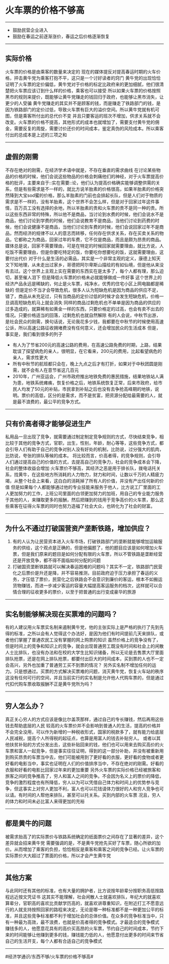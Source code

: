 # 火车票的价格不够高
- - - -
* 鼓励民营企业进入
* 鼓励在春运之前逐渐涨价，春运之后价格逐渐恢复
- - - -
## 实际价格
火车票的价格是由乘客的数量来决定的
现在的媒体提反对提高春运时期的火车价格，抨击黄牛党为乘客打抱不平，这只是一个讨好读者的窍门
黄牛党的出现恰恰证明了火车票的定价偏低，黄牛党对于价格的标定比政府来的更加细腻，他们很清楚把火车票应该订到什么样的价格，乘客也可以接受
所以如果火车票的价格按照黑市的规则来提价，既能够让黄牛党赚走的钱回归于政府，也能够让黑市消失，让更少的人受骗
黄牛党赚走的其实并不是顾客的钱，而是赚走了铁路部门的钱，是因为铁路部门的定价过低，导致火车票有巨大的溢价空间。所以黄牛党就有机可图，但是乘客所付出的总代价不变
并且只要客运的班次不增加，供求关系就不会改变。火车票的价格不提高，其他形式的成本也就增加了，需要支付黄牛党的佣金，需要反复的周旋，需要讨价还价的时间成本，鉴定真伪的风险成本。所以乘客付出的总成本是上述的三项之和
- - - -
## 虚假的刚需
不存在绝对的刚需，在经济学术语中就是，不存在垂直的需求曲线
在讨论某些物品的价格的时候，他们会说这些物品的价格会刺痛他们的神经，对于火车票提高价格的批评，主要来自于::实在需要::论，他们认为提高价格确实能够调整供需的关系，但是有些需求是不一样的，就比方说羊胎素的价格很高，如果羊胎素的价格突然降到大宝sod蜜的价格，那么羊胎素的门前也会排起长队，但是人们对于物质的需求是不一样的，没有羊胎素，这个世界不会怎么样，但是对于回家过年这件事情，百万员工没有选择的余地，所以羊胎素的贵和火车票的贵不是同一种的贵。所以这些东西非常的特殊，所以他不是商品，当讨论到水费的时候，他们会说水不是商品，他们讨论到学费的时候，他们会说教育不是商品，当他们讨论到药费的时候，他们会说健康不是商品，当他们讨论到车费的时候，他们会说回家过年不是商品，然而经济的规律不以人的意志而转移，任何存在供求关系，存在买卖关系的物品，它都称之为商品，回家过年的车费，它不仅是商品，而且是颇为昂贵的商品。媒体总是说，回家不需要理由，可是在特定的时候回家就需要理由，就比方说，人吃饭不需要理由，但是你要吃特定的饭，你要吃你想要吃的饭，这就需要理由，这要付出代价
对于什么是生活的必需品，其实是一个非常主观的定义，康德上知天文下知地理，从未走出过家乡，哥德把阿尔卑斯山描绘的有如仙境，但是他从来没有去过。这个世界上主观上实在需要的东西实在是太多了，每个人都有理，那么迫切，甚至催人泪下
但是降低火车票的价格未必就能够做成一件好事
这个世界上的经济产品永远是稀缺的，何止是火车票，纯净水，优秀的住宅小区上网电脑都是稀缺的
但是定价不当才会导致危机，很多人认为短缺危机是因为商品的供应不足，错了，商品从未充足过，只有当商品的定价过低的时候才会发生短缺危机，价格一旦调高短缺危机马上就会消失
同样的商品过剩危机也不单单是因为商品的供应的过多造成的，就算稀有如黄金一样的东西，只要价格定的过高，也会有卖不出去的情况。只要价格适当的回落，过剩危机也就自然解除
有的人会说，中秋节出游，是社会民众的刚需，换句话说，无论我花多少钱，我都要在中秋节的时候使用高速公诉，所以高速公路征收拥堵费没有任何意义，还会增加民众的生活成本
但是，事实是，我们看到很多的列子
* 有人为了节省200元的高速公路的费用，在高速公路免费的时期，上路，结果耽误了探望病危的亲人，很明显，在它看来，200元的费用，比起看望病危的亲人，需求性更大
* 所有中秋节的航班都只会在，晚上九点之后才有打折，如果对于中秋团圆是刚需，就不会有人在意节省这几百元
* 2010年，广州亚运会，广州市政府推出地铁免费的惠民措施，结果地铁站人满为患，地铁系统瘫痪，恢复价格之后，地铁系统恢复正常，后来市政府，给市民人均发了50元的补贴，市民拿到补贴之后也没有去争抢高峰期的地铁，说明。票价的高低，区分的是需求，而不是贫富，把资源分配给最需要的人，就是最不浪费的，最公平的竞争方式。
- - - -
## 只有价高者得才能够促进生产
私用品一旦出现了竞争，就需要通过制定制定竞争规则的方式，尽快结束竞争，相比较于其他的竞争方式，官职，出生，性别，年龄，耐心等等，这些竞争方式，都会引导人们有助于自己的竞争对别人没有好处的机制，比防说，过分强大的肌肉，比防说，夸张的排队等候的成本。
将比较而言，价高者得，的竞争规则，会引导人们通过提高自己的价值的方式，去提高自己的竞争力，社会的竞争成本会下降，社会的整体收益会增加
火车票价不够高，其经济之恶是用于排长队，拨电话托关系，找黄牛，在这些地方所消耗的人力物力，财力和时间，让数以千万的人精疲力竭，从整个社会上来看，这白白的消耗掉了所有人的价值，并没有产出任何新的价值
但是如果每个人都能够通过他的专业技能来服务于他人，比方说工厂里面的工人更加努力的工作，上班公司里面的白领更加努力的加班，用自己的专业能力服务于其他的人，来赚取更多的报酬，然后把赚到的钱用于竞争高价的火车票，那么这些乘客在征得火车票的同时也努力造福了社会大众，也转化为了社会的财富。
- - - -
## 为什么不通过打破国营资产垄断铁路，增加供应？
1. 有的人认为让民营资本进入火车市场，打破铁路部门的垄断就能够增加运输服务的供给，这个观点是正确的，但是他偏题了，他的题目应该是如何增加火车票，但是我们原来的题目是如何分配有限的火车票，所以不管铁路是垄断经营还是开放竞争，都不得不面临如何分配的问题
2. 打破国资垄断铁路就可以解决春运困难的问题吗？其实不一定，铁路部门民营化之后票价是升还是降，并不容易推测，目前政府迫于压力承担了春运的义务，才压低了票价，民营化之后铁路会不会意识到廉价的客运，根本不如搬运货物赚钱，而进一步减少客运的容量大幅提高客运服务的档次，这样就可以合情合理的征收更多的票价，以至于把普通的出行变成豪华的旅游
- - - -
## 实名制能够解决现在买票难的问题吗？
有的人建议用火车票实名制来遏制黄牛党，他的主张实际上是严格的执行了先到先得的标准，之所以会有人觉得这个办法好，是因为他们有时间提前几天来排队，或者他们掌握了普通农民工没有掌握的网上购票的知识
虽然价格上的竞争没有了，但是时间上的竞争和知识上的竞争，就会出现普通劳工既没有时间和社会上的闲散人士比排队，也没有办法和在校的大学生比知识储备，所以无论是去售票大厅里面排队抢票，还是在网上排队抢票，都要付出巨大的时间成本，买到票的人也不一定会高兴，另外也加重了普通劳工买不到票的情况？
另外实名制不增加任何的运力。只是想通过。买票的方式解决买票难的问题，消灭黄牛党，恢复火车站的秩序这没有任何可行的空间，并且当前实行的实名制是允许他人代购车票的，但是通过代扣代购车票收取报酬不正是黄牛党所为吗？
- - - -
## 穷人怎么办？
真正关心穷人的方式应该是像比尔盖茨那样，通过自己的专长赚钱，然后再用这些钱去帮助底层的人民
较高的火车票价并不会影响到普通人的生活，提高的价格并不会完全没用，可以作为新增的一种税收形式，国家的税款多了，就有能力给底层人民减税，提高个人所得税的起征点，也算是用富人的钱去补贴穷人。
或者以其他扶贫补贴的方式分发出去，这些补贴回来的钱，他们也可以用来去购买高价的火车票和富人一起竞争，但是事实往往证明，得到的这一部分补助，并没有被重新用到购买昂贵的车票当中去，他们可能被用到了更好看的衣服，更好看的食物或者更好看的电影当中，事实也证明在人们的价值排序当中，不存在绝对的刚需。好看的衣服和好看的电影比回家过年来的更加重要
另外火车票的实际价格已经被旅客和旅客之间的竞争推高了，穷人和富人之间的竞争。不会因为名义上的票价的降低，竞争的激烈程度也有所降低，穷人以为可以凭借自己体力和时间上的优势参与竞争，但这事实上对穷人更加不利，富人也可以花钱请体力很好的人和穷人竞争也可以请。有时间的人帮他来排队，甚至可以托关系。买到内部的火车票
况且，穷人的体力和时间未必比富人来得更加的充裕
- - - -
## 都是黄牛的问题
被需求抬高了的实际票价与铁路系统确定的纸面票价之间存在了显著的差异，这个差异就会招来黄牛党
需要强调的是，不是黄牛党抢先买好了车票，随心所欲的加价。从而增加了乘客的负担，恰恰相反是乘客和乘客之间的竞争已经。让火车票的实际票价大大超过了票面的价格，所以才会产生黄牛党
- - - -
## 其他方案
与此同时还有其他的标准，也有大量的拥护者，比方说按年龄辈分按职务高低按路程远近按文凭证书
这其实不能理解，社会闲散人士就喜欢排队，年纪大的就喜欢算辈分，官职高的喜欢比贡献学历高的，就喜欢讲尊重知识，在附近打工不愿意远行的人就支持按照回家的路程来决定，无论是哪一种标准都不是一种更加公平的标准，并且这些竞争标准都不利于增加社会的总体价值。在众多的竞争标准当中，只有一种最为高效，最不浪费，也就是价高者得的竞争模式。才最适合的竞争模式
赚钱多的人，他愿意花具有的高价买高昂的火车票，节约自己的时间成本，节约下来的时间能够让他赚到更多的钱，赚钱能力低的人，他愿意付出更多的时间来节省自己的生活开支，每个人都有合适自己的竞争模式
- - - -





#经济学通识/东西不够/火车票的价格不够高#